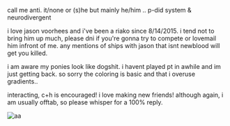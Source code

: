 call me anti. 
it/none or (s)he but mainly he/him ..  p-did system & neurodivergent

i love jason voorhees and i've been a riako since 8/14/2015. i tend not to bring him up much, please dni if you're gonna try to compete or lovemail him infront of me. any mentions of ships with jason that isnt newblood will get you killed.

i am aware my ponies look like dogshit. i havent played pt in awhile and im just getting back. so sorry the coloring is basic and that i overuse gradients..


interacting, c+h is encouraged! i love making new friends! although again, i am usually offtab, so please whisper for a 100% reply. 

![aa](https://files.catbox.moe/6u7d4o.PNG)
